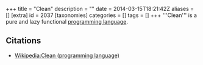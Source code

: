 +++
title = "Clean"
description = ""
date = 2014-03-15T18:21:42Z
aliases = []
[extra]
id = 2037
[taxonomies]
categories = []
tags = []
+++
'''Clean''' is a pure and lazy functional [programming language](https://rosettacode.org/wiki/programming_language).

## Citations
* [Wikipedia:Clean (programming language)](https://en.wikipedia.org/wiki/Clean_%28programming_language%29)
